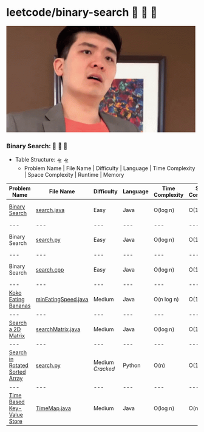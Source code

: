 # leetcode/binary-search :space_invader:	:space_invader:	:space_invader:	
![](https://github.com/guillermobermejo/leetcode/blob/main/f.gif)
### Binary Search: :space_invader:	:space_invader:	:space_invader:	
- Table Structure: :flying_saucer: :flying_saucer:
  - Problem Name | File Name | Difficulty | Language | Time Complexity | Space Complexity | Runtime | Memory

|Problem Name|File Name|Difficulty|Language|Time Complexity|Space Complexity|Runtime|Memory|
|---|---|---|---|---|---|---|---|
|[Binary Search](https://leetcode.com/problems/binary-search/)|[search.java](https://github.com/guillermobermejo/leetcode/blob/main/binary-search/search.java)|Easy|Java|O(log n)|O(1)|0ms<br/>(Beats 100%)|45.68mb<br/>(Beats 19.53%)|
|---|---|---|---|---|---|---|---|
|Binary Search|[search.py](https://github.com/guillermobermejo/leetcode/blob/main/binary-search/search.py)|Easy|Java|O(log n)|O(1)|183ms<br/>(Beats 92.58%)|18.1mb<br/>(Beats 83.90%)|
|---|---|---|---|---|---|---|---|
|Binary Search|[search.cpp](https://github.com/guillermobermejo/leetcode/blob/main/binary-search/search.cpp)|Easy|Java|O(log n)|O(1)|14ms<br/>(Beats 98.93%)|30mb<br/>(Beats 22.84%)|
|---|---|---|---|---|---|---|---|
|[Koko Eating Bananas](https://leetcode.com/problems/koko-eating-bananas/)|[minEatingSpeed.java](https://github.com/guillermobermejo/leetcode/blob/main/binary-search/minEatingSpeed.java)|Medium|Java|O(n log n)|O(1)|27ms<br/>(Beats 36.15%)|44.9mb<br/>(Beats 50.27%)|
|---|---|---|---|---|---|---|---|
|[Search a 2D Matrix](https://leetcode.com/problems/search-a-2d-matrix/)|[searchMatrix.java](https://github.com/guillermobermejo/leetcode/blob/main/binary-search/searchMatrix.java)|Medium|Java|O(log n)|O(1)|0ms<br/>(Beats 100%)|41.7mb<br/>(Beats 52.13%)|
|---|---|---|---|---|---|---|---|
|[Search in Rotated Sorted Array](https://leetcode.com/problems/search-in-rotated-sorted-array/)|[search.py](https://github.com/guillermobermejo/leetcode/blob/main/binary-search/search.py)|Medium<br/>*Cracked*|Python|O(n)|O(1)|0ms<br/>(Beats 100%)|0ms<br/>(Beats 100%)|18.10mb<br/>(Beats 66.56%)|
|---|---|---|---|---|---|---|---|
|[Time Based Key-Value Store](https://leetcode.com/problems/time-based-key-value-store/)|[TimeMap.java](https://github.com/guillermobermejo/leetcode/blob/main/binary-search/TimeMap.java)|Medium|Java|O(log n)|O(n)|131ms<br/>(Beats 91.78%)|119.9mb<br/>(Beats 46.87%)|
